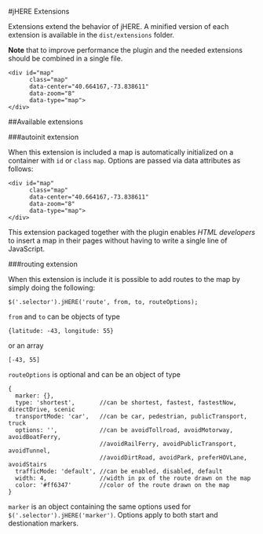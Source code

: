 #jHERE Extensions

Extensions extend the behavior of jHERE. A minified version of each extension is available in the `dist/extensions` folder.

**Note** that to improve performance the plugin and the needed extensions should be combined in a single file.

	<div id="map"
		  class="map"
		  data-center="40.664167,-73.838611"
		  data-zoom="8"
		  data-type="map">
	</div>

##Available extensions

###autoinit extension

When this extension is included a map is automatically initialized on a container with `id` or `class` `map`. Options are passed via data attributes as follows:

	<div id="map"
		  class="map"
		  data-center="40.664167,-73.838611"
		  data-zoom="8"
		  data-type="map">
	</div>
	
This extension packaged together with the plugin enables *HTML developers* to insert a map in their pages without having to write a single line of JavaScript.
 
###routing extension

When this extension is include it is possible to add routes to the map by simply doing the following:

`$('.selector').jHERE('route', from, to, routeOptions);`

`from` and `to` can be objects of type

`{latitude: -43, longitude: 55}`

or an array

`[-43, 55]`

`routeOptions` is optional and can be an object of type

	{
	  marker: {},
	  type: 'shortest',       //can be shortest, fastest, fastestNow, directDrive, scenic
	  transportMode: 'car',   //can be car, pedestrian, publicTransport, truck
	  options: '',            //can be avoidTollroad, avoidMotorway, avoidBoatFerry,
	                          //avoidRailFerry, avoidPublicTransport, avoidTunnel,
	                          //avoidDirtRoad, avoidPark, preferHOVLane, avoidStairs
	  trafficMode: 'default', //can be enabled, disabled, default
	  width: 4,               //width in px of the route drawn on the map
	  color: '#ff6347'        //color of the route drawn on the map
	}

`marker` is an object containing the same options used for
`$('.selector').jHERE('marker')`. Options apply to both start and destionation markers.